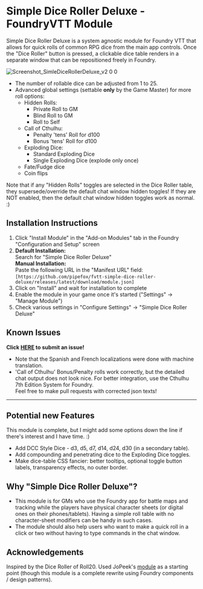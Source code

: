 # Simple Dice Roller Deluxe - FoundryVTT Module

Simple Dice Roller Deluxe is a system agnostic module for Foundry VTT that allows for quick rolls of common RPG dice from the main app controls.
Once the "Dice Roller" button is pressed, a clickable dice table renders in a separate window that can be repositioned freely in Foundry.


![Screenshot_SimleDiceRollerDeluxe_v2 0 0](https://github.com/pipefox/fvtt-simple-dice-roller-deluxe/assets/15308352/5562e183-fe01-470d-b234-f26f7e785938)

* The number of rollable dice can be adjusted from 1 to 25.
* Advanced global settings (settable **only** by the Game Master) for more roll options:
  * Hidden Rolls:
    * Private Roll to GM
    * Blind Roll to GM
    * Roll to Self
  * Call of Cthulhu:
    * Penalty 'tens' Roll for d100
    * Bonus 'tens' Roll for d100
  * Exploding Dice:
    * Standard Exploding Dice
    * Single Exploding Dice (explode only once)
  * Fate/Fudge dice
  * Coin flips  

Note that if any "Hidden Rolls" toggles are selected in the Dice Roller table, they supersede/override the default chat window hidden toggles!
If they are NOT enabled, then the default chat window hidden toggles work as normal. :)

## Installation Instructions
1. Click "Install Module" in the "Add-on Modules" tab in the Foundry "Configuration and Setup" screen
2. **Default Installation:** <br/>Search for "Simple Dice Roller Deluxe"<br/>
   **Manual Installation:** <br/> Paste the following URL in the "Manifest URL" field:<br/>`[https://github.com/pipefox/fvtt-simple-dice-roller-deluxe/releases/latest/download/module.json]`
4. Click on "Install" and wait for installation to complete
5. Enable the module in your game once it's started ("Settings" -> "Manage Module")
6. Check various settings in "Configure Settings" -> "Simple Dice Roller Deluxe"

## Known Issues
**Click [HERE](https://github.com/pipefox/fvtt-simple-dice-roller-deluxe/issues/new/choose) to submit an issue!**
* Note that the Spanish and French localizations were done with machine translation.
* 'Call of Cthulhu' Bonus/Penalty rolls work correctly, but the detailed chat output does not look nice. For better integration, use the Cthulhu 7th Edition System for Foundry.<br>
Feel free to make pull requests with corrected json texts!

<hr/>

## Potential new Features
This module is complete, but I might add some options down the line if there's interest and I have time. :)
* Add DCC Style Dice - d3, d5, d7, d14, d24, d30 (in a secondary table).
* Add compounding and penetrating dice to the Exploding Dice toggles.
* Make dice-table CSS fancier: better tooltips, optional toggle button labels, transparency effects, no outer border.

## Why "Simple Dice Roller Deluxe"?
* This module is for GMs who use the Foundry app for battle maps and tracking while the players have physical character sheets (or digital ones on their phones/tablets). Having a simple roll table with no character-sheet modifiers can be handy in such cases.
* The module should also help users who want to make a quick roll in a click or two without having to type commands in the chat window.

## Acknowledgements
Inspired by the Dice Roller of Roll20. Used JoPeek's [module](https://github.com/jopeek/fvtt-simple-dice-roller/) as a starting point (though this module is a complete rewrite using Foundry components / design patterns).
